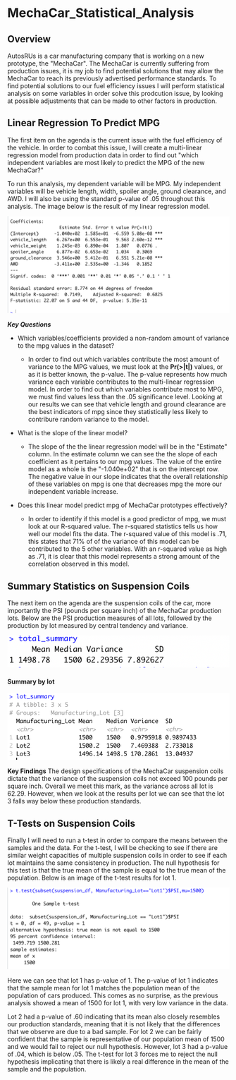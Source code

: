 # MechaCar_Statistical_Analysis

## Overview 
AutosRUs is a car manufacturing company that is working on a new prototype, the "MechaCar". The MechaCar is currently suffering from production issues, it is my job to find potential solutions that may allow the MechaCar to reach its previously advertised performance standards. To find potential solutions to our fuel efficiency issues I will perform statistical analysis on some variables in order solve this prodcution issue, by looking at possible adjustments that can be made to other factors in production.

## Linear Regression To Predict MPG

The first item on the agenda is the current issue with the fuel efficiency of the vehicle. In order to combat this issue, I will create a multi-linear regression model from production data in order to find out "which independent variables are most likely to predict the MPG of the new MechaCar?" 

To run this analysis, my dependent variable will be MPG. My independent variables will be vehicle length, width, spoiler angle, ground clearance, and AWD. I will also be using the standard p-value of .05 throughout this analysis. The image below is the result of my linear regression model. 

![](images/Mechacar_summary.png)

***Key Questions***

- Which variables/coefficients provided a non-random amount of variance to the mpg values in the dataset?
  - In order to find out which variables contribute the most amount of variance to the MPG values, we must look at the **Pr(>|t|)** values, or as it is better known, the p-value. The p-value represents how much variance each variable contributes to the multi-linear regression model. In order to find out which variables contribute most to MPG, we must find values less than the .05 significance level. Looking at our results we can see that vehicle length and ground clearance are the best indicators of mpg since they statistically less likely to contribure random variance to the model.

- What is the slope of the linear model?
  - The slope of the the linear regression model will be in the "Estimate" column. In the estimate column we can see the the slope of each coefficient as it pertains to our mpg values. The value of the entire model as a whole is the "-1.040e+02" that is on the intercept row. The negative value in our slope indicates that the overall relationship of these variables on mpg is one that decreases mpg the more our independent variable increase.

- Does this linear model predict mpg of MechaCar prototypes effectively?
  - In order to identify if this model is a good predictor of mpg, we must look at our R-squared value. The r-squared statistics tells us how well our model fits the data. The r-squared value of this model is .71, this states that 71% of of the variance of this model can be contributed to the 5 other variables. With an r-squared value as high as .71, it is clear that this model represents a strong amount of the correlation observed in this model.

## Summary Statistics on Suspension Coils

The next item on the agenda are the suspension coils of the car, more importantly the PSI (pounds per square inch) of the MechaCar production lots. Below are the PSI production measures of all lots, followed by the production by lot measured by central tendency and variance.

![](images/lot_total.png)

#### Summary by lot
![](images/lot_df.png)

**Key Findings**
The design specifications of the MechaCar suspension coils dictate that the variance of the suspension coils not exceed 100 pounds per square inch. Overall we meet this mark, as the variance across all lot is 62.29. However, when we look at the results per lot we can see that the lot 3 falls way below these production standards.

## T-Tests on Suspension Coils

Finally I will need to run a t-test in order to compare the means between the samples and the data. For the t-test, I will be checking to see if there are similar weight capacities of multiple suspension coils in order to see if each lot maintains the same consistency in production. The null hypothesis for this test is that the true mean of the sample is equal to the true mean of the population. Below is an image of the t-test results for lot 1.

![](images/t-test_lot1.png)

Here we can see that lot 1 has p-value of 1. The p-value of lot 1 indicates that the sample mean for lot 1 matches the population mean of the population of cars produced. This comes as no surprise, as the previous analysis showed a mean of 1500 for lot 1, with very low variance in the data.

Lot 2 had a p-value of .60 indicating that its mean also closely resembles our production standards, meaning that it is not likely that the differences that we observe are due to a bad sample. For lot 2 we can be fairly confident that the sample is representative of our population mean of 1500 and we would fail to reject our null hypothesis. However, lot 3 had a p-value of .04, which is below .05. The t-test for lot 3 forces me to reject the null hypothesis implicating that there is likely a real difference in the mean of the sample and the population.
